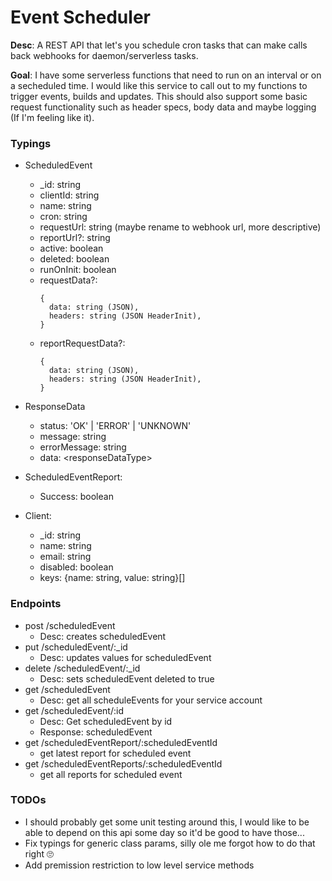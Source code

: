# Event Scheduler

__Desc__: A REST API that let's you schedule cron tasks that can make calls back webhooks for daemon/serverless tasks. 

__Goal__: I have some serverless functions that need to run on an interval or on a secheduled time. I would like this service to call out to my functions to trigger events, builds and updates. This should also support some basic request functionality such as header specs, body data and maybe logging (If I'm feeling like it). 

### Typings
- ScheduledEvent
  - _id: string
  - clientId: string
  - name: string
  - cron: string
  - requestUrl: string (maybe rename to webhook url, more descriptive)
  - reportUrl?: string
  - active: boolean 
  - deleted: boolean
  - runOnInit: boolean
  - requestData?:
    ```
    {
      data: string (JSON),
      headers: string (JSON HeaderInit),
    }
    ```
  - reportRequestData?:
    ```
    {
      data: string (JSON),
      headers: string (JSON HeaderInit),
    }
    ```
- ResponseData
  - status: 'OK' | 'ERROR' | 'UNKNOWN'
  - message: string
  - errorMessage: string
  - data: \<responseDataType>

- ScheduledEventReport:
  - Success: boolean

- Client:
  - _id: string
  - name: string
  - email: string
  - disabled: boolean
  - keys: {name: string, value: string}[]

### Endpoints
- post /scheduledEvent
  - Desc: creates scheduledEvent
- put /scheduledEvent/:_id
  - Desc: updates values for scheduledEvent
- delete /scheduledEvent/:_id
  - Desc: sets scheduledEvent deleted to true
- get /scheduledEvent
  - Desc: get all scheduleEvents for your service account
- get /scheduledEvent/:id
  - Desc: Get scheduledEvent by id
  - Response: scheduledEvent
- get /scheduledEventReport/:scheduledEventId
  - get latest report for scheduled event
- get /scheduledEventReports/:scheduledEventId
  - get all reports for scheduled event

### TODOs
- I should probably get some unit testing around this, I would like to be able to depend on this api some day so it'd be good to have those...
- Fix typings for generic class params, silly ole me forgot how to do that right 🙄
- Add premission restriction to low level service methods 